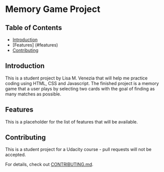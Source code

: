 # Memory Game Project

## Table of Contents

* [Introduction](#introduction)
* [Features] (#features)
* [Contributing](#contributing)

## Introduction

This is a student project by Lisa M. Venezia that will help me practice coding using HTML, CSS and Javascript.  The finished project is a memory game that a user plays by selecting two cards with the goal of finding as many matches as possible.

## Features
This is a placeholder for the list of features that will be available.

## Contributing

This is a student project for a Udacity course - pull requests will not be accepted.

For details, check out [CONTRIBUTING.md](CONTRIBUTING.md).
